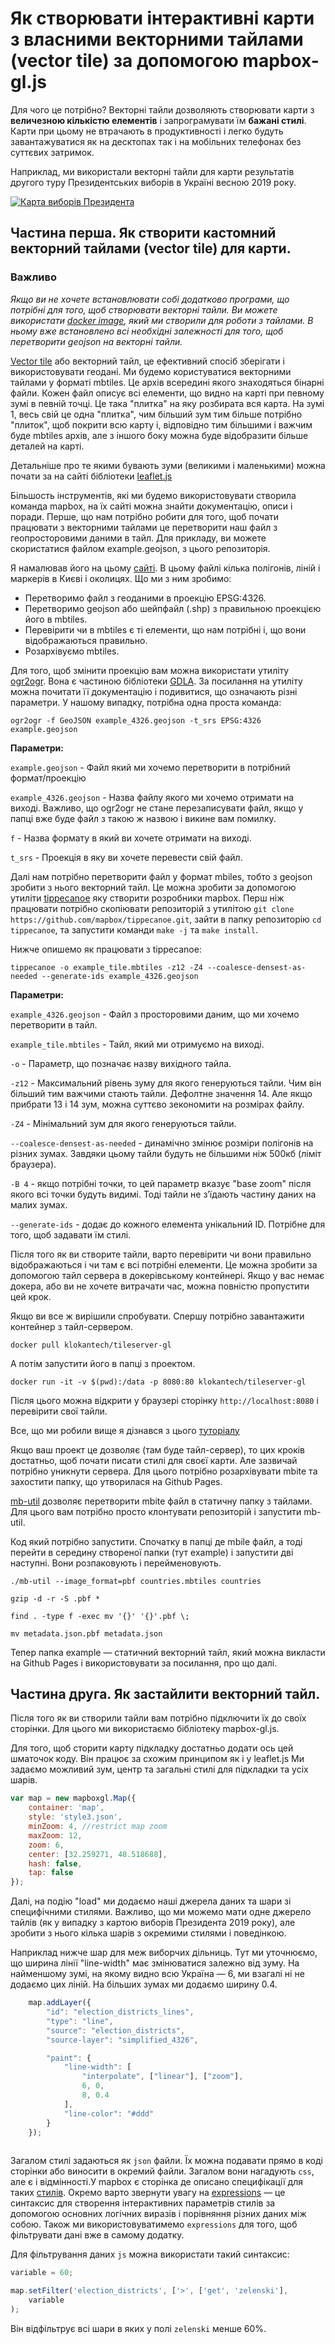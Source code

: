 
# Як створювати інтерактивні карти з власними векторними тайлами (vector tile) за допомогою mapbox-gl.js 

Для чого це потрібно? Векторні тайли дозволяють створювати карти з __величезною кількістю елементів__ і запрограмувати їм __бажані стилі__. Карти при цьому не втрачають в продуктивності і легко будуть завантажуватися як на десктопах так і на мобільних телефонах без суттєвих затримок.  

Наприклад, ми використали векторні тайли для карти результатів другого туру Президентських виборів в Україні весною 2019 року.

[![Карта виборів Президента](image.png)](http://texty.org.ua/d/2019/president_elections_v2/)


## Частина перша. Як створити кастомний векторний тайлами (vector tile) для карти.

### Важливо
*Якщо ви не хочете встановлювати собі додатково програми, що потрібні для того, щоб створювати векторні тайли. Ви можете використати [docker image](https://hub.docker.com/repository/docker/ptrbdr/vector_tiles_image), який ми створили для роботи з тайлами. В ньому вже встановлено всі необхідні залежності для того, щоб перетворити geojson на векторні тайли.*

[Vector tile](https://docs.mapbox.com/vector-tiles/reference/ "vector tiles mapbox") або векторний тайл, це ефективний спосіб зберігати і використовувати геодані. Ми будемо користуватися векторними тайлами у форматі mbtiles. Це архів всередині якого знаходяться бінарні файли. Кожен файл описує всі елементи, що видно на карті при певному зумі в певній точці. Це така "плитка" на яку розбирата вся карта. На зумі 1, весь свій це одна "плитка", чим більший зум тим більше потрібно "плиток", щоб покрити всю карту і, відповідно тим більшими і важчим буде mbtiles архів, але з іншого боку можна буде відобразити більше деталей на карті.  

Детальніше про те якими бувають зуми (великими і маленькими) можна почати за на сайті бібліотеки 
[leaflet.js](https://leafletjs.com/examples/zoom-levels/ "leaflet docs")  

Більшость інструментів, які ми будемо використовувати створила команда mapbox, на їх сайті можна знайти документацію, описи і поради. Перше, що нам потрібно робити для того, щоб почати працювати з векторними тайлами це перетворити наш файл з геопросторовими даними в тайл. Для прикладу, ви можете скористатися файлом example.geojson, з цього репозиторія.  

Я намалював його на цьому [сайті](http://geojson.io/ "geojson.com"). В цьому файлі кілька полігонів, ліній і маркерів в Києві і околицях. Що ми з ним зробимо:  

* Перетворимо файл з геоданими в проекцію EPSG:4326.
* Перетворимо geojson або шейпфайл (.shp) з правильною проекцією його в mbtiles.
* Перевірити чи в mbtiles є ті елементи, що нам потрібні і, що вони відображаються правильно.
* Розархівуємо mbtiles.


Для того, щоб змінити проекцію вам можна використати утиліту [ogr2ogr](https://gdal.org/programs/ogr2ogr.html "ogr2ogr"). Вона є частиною бібліотеки [GDLA](https://gdal.org/ "GDAL"). За посилання на утиліту можна почитати її документацію і подивитися, що означають різні параметри. У нашому випадку, потрібна одна проста команда: 

  `ogr2ogr -f GeoJSON example_4326.geojson -t_srs EPSG:4326 example.geojson`  

__Параметри:__  

  `example.geojson` - Файл який ми хочемо перетворити в потрібний формат/проекцію
      
  `example_4326.geojson` - Назва файлу якого ми хочемо отримати на виході. Важливо, що ogr2ogr не стане перезаписувати файл, якщо у папці вже буде файл з такою ж назвою і викине вам помилку.  
  
  `f` - Назва формату в який ви хочете отримати на виході.  
  
  `t_srs` - Проекція в яку ви хочете перевести свій файл.  


Далі нам потрібно перетворити файл у формат mbiles, тобто з geojson зробити з нього векторний тайл. Це можна зробити за допомогою утиліти [tippecanoe](https://github.com/mapbox/tippecanoe "tippecanoe") яку створити розробники mapbox. Перш ніж працювати потрібно скопіювати репозиторій з утилітою `git clone https://github.com/mapbox/tippecanoe.git`, зайти в папку репозиторію `cd tippecanoe`, та запустити команди `make -j` та `make install`. 



Нижче опишемо як працювати з tippecanoe:  

  `tippecanoe -o example_tile.mbtiles -z12 -Z4 --coalesce-densest-as-needed --generate-ids example_4326.geojson`  

__Параметри:__  

  `example_4326.geojson`  - Файл з просторовими даним, що ми хочемо перетворити в тайл.
  
  `example_tile.mbtiles`  - Тайл, який ми отримуємо на виході.
  
  `-o`  - Параметр, що позначає назву вихідного тайла.
  
  `-z12`  - Максимальний рівень зуму для якого генеруються тайли. Чим він більший тим важчими стають тайли. Дефолтне значення 14. Але якщо прибрати 13 і 14 зум, можна суттєво зекономити на розмірах файлу.
  
  `-Z4`  - Мінімальний зум для якого генеруються тайли.
  
  `--coalesce-densest-as-needed`  - динамічно змінює розміри полігонів на різних зумах. Завдяки цьому тайли будуть не більшими ніж 500кб (ліміт браузера).

 `-B 4` - якщо потрібні точки, то цей параметр вказує "base zoom" після якого всі точки будуть видимі. Тоді тайли не зʼїдають частину даних на малих зумах.

  `--generate-ids` - додає до кожного елемента унікальний ID. Потрібне для того, щоб задавати їм стилі.  
  
  
Після того як ви створите тайли, варто перевірити чи вони правильно відображаються і чи там є всі потрібні елементи. Це можна зробити за допомогою тайл сервера в докерівському контейнері. Якщо у вас немає докера, або ви не хочете витрачати час, можна повністю пропустити цей крок.  

Якщо ви все ж вирішили спробувати. Спершу потрібно завантажити контейнер з тайл-сервером.  


`docker pull klokantech/tileserver-gl`  

А потім запустити його в папці з проектом.

`docker run -it -v $(pwd):/data -p 8080:80 klokantech/tileserver-gl`  

Після цього можна відкрити у браузері сторінку `http://localhost:8080` і перевірити свої тайли.  

Все, що ми робили вище я дізнався з цього [туторіалу](https://openmaptiles.org/docs/generate/custom-vector-from-shapefile-geojson/ "openmaptiles")

Якщо ваш проект це дозволяє (там буде тайл-сервер), то цих кроків достатньо, щоб почати писати стилі для своєї карти. Але зазвичай потрібно уникнути сервера. Для цього потрібно розархівувати mbite та захостити папку, що утворилася на Github Pages. 

[mb-util](https://github.com/mapbox/mbutil "mb-util") дозволяє перетворити mbite файл в статичну папку з тайлами. Для цього вам потрібно просто клонтувати репозиторій і запустити mb-util. 

Код який потрібно запустити. Спочатку в папці де mbile файл, а тоді перейти в середину створеної папки (тут example) і запустити дві наступні. Вони розпаковують і перейменовують. 

`./mb-util --image_format=pbf countries.mbtiles countries`  

`gzip -d -r -S .pbf *`  

`find . -type f -exec mv '{}' '{}'.pbf \;`  

`mv metadata.json.pbf metadata.json`  

Тепер папка example — статичний векторний тайл, який можна викласти на Github Pages і використовувати за посилання, про що далі.

## Частина друга. Як застайлити векторний тайл.


Після того як ви створили тайли вам потрібно підключити їх до своїх сторінки. Для цього ми використаємо бібліотеку mapbox-gl.js.

Для того, щоб сторити карту підкладку достатньо додати ось цей шматочок коду. Він працює за схожим принципом як і у leaflet.js Ми задаємо можливий зум, центр та загальні стилі для підкладки та усіх шарів. 
```javascript
var map = new mapboxgl.Map({
    container: 'map',
    style: 'style3.json',
    minZoom: 4, //restrict map zoom
    maxZoom: 12,
    zoom: 6,
    center: [32.259271, 48.518688], 
    hash: false,
    tap: false
});
```


Далі, на подію "load" ми додаємо наші джерела даних та шари зі специфічними стилями. Важливо, що ми можемо мати одне джерело тайлів (як у випадку з картою виборів Президента 2019 року), але зробити з нього кілька шарів з окремими стилями і поведінкою.

Наприклад нижче шар для меж виборчих дільниць. Тут ми уточнюємо, що ширина лінії "line-width" має змінюватися залежно від зуму. На найменшому зумі, на якому видно всю Україна — 6, ми взагалі ні не додаємо цих ліній. На більших зумах ми додаємо ширину 0.4.


```javascript
	map.addLayer({
		"id": "election_districts_lines",
		"type": "line",
		"source": "election_districts",
		"source-layer": "simplified_4326",

		"paint": {
			"line-width": [
				"interpolate", ["linear"], ["zoom"], 
				6, 0,
				8, 0.4 
			],
			"line-color": "#ddd"
		}
	});
  
```

Загалом стилі задаються як `json` файли. Їх можна подавати прямо в коді сторінки або виносити в окремий файли. Загалом вони нагадують `css`, але є і відмінності.У mapbox є сторінка де описано специфікації для таких [стилів](https://docs.mapbox.com/mapbox-gl-js/style-spec/ "style-spec"). Окремо варто звернути увагу на [expressions](https://docs.mapbox.com/mapbox-gl-js/style-spec/#expressions "expressions") — це синтаксис для створення інтерактивних параметрів стилів за допомогою основних логічних виразів і порівняння різних даних між собою. Також ми використовуватимемо `expressions` для того, щоб фільтрувати дані вже в самому додатку.

Для фільтрування даних `js` можна використати такий синтаксис:


``` javascript
variable = 60;

map.setFilter('election_districts', ['>', ['get', 'zelenski'],
    variable
);

```
Він відфільтрує всі шари в яких у полі `zelenski` менше 60%.  


